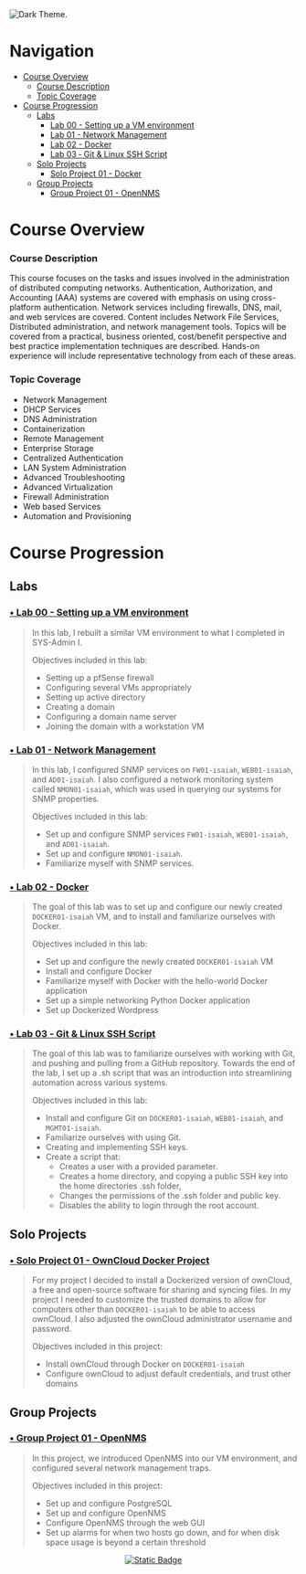 <picture>
  <source media="(prefers-color-scheme: dark)" srcset="https://github.com/Isaiah-River/SYS-265-02-SYS-Admin-II/assets/122812369/0e9d4b07-3b38-4c67-a1b8-2d53bf293ccc">
  <source media="(prefers-color-scheme: light)" srcset="
https://github.com/Isaiah-River/SYS-265-02-SYS-Admin-II/assets/122812369/86f51491-c12b-4164-89fb-c6a1ff4aa91f">
  <img alt="Dark Theme." src="
https://github.com/Isaiah-River/SYS-265-02-SYS-Admin-II/assets/122812369/86f51491-c12b-4164-89fb-c6a1ff4aa91f">
</picture>

# Navigation
* [Course Overview](https://github.com/Isaiah-River/SYS-265-02-SYS-Admin-II/wiki#course-overview)
    * [Course Description](https://github.com/Isaiah-River/SYS-265-02-SYS-Admin-II/wiki#course-description)
    * [Topic Coverage](https://github.com/Isaiah-River/SYS-265-02-SYS-Admin-II/wiki#topic-coverage)
* [Course Progression](https://github.com/Isaiah-River/SYS-265-02-SYS-Admin-II/wiki#course-progression)
    * [Labs](https://github.com/Isaiah-River/SYS-265-02-SYS-Admin-II/wiki#labs)
        * [Lab 00 - Setting up a VM environment](https://github.com/Isaiah-River/SYS-265-02-SYS-Admin-II/wiki#-lab-00---setting-up-a-vm-environment)
        * [Lab 01 - Network Management](https://github.com/Isaiah-River/SYS-265-02-SYS-Admin-II/wiki#-lab-01---network-management)
        * [Lab 02 - Docker](https://github.com/Isaiah-River/SYS-265-02-SYS-Admin-II/wiki#-lab-02---docker)
        * [Lab 03 ‐ Git & Linux SSH Script](https://github.com/Isaiah-River/SYS-265-02-SYS-Admin-II/wiki#-lab-03--git--linux-ssh-script)
    * [Solo Projects](https://github.com/Isaiah-River/SYS-265-02-SYS-Admin-II/wiki#solo-projects)
        * [Solo Project 01 - Docker](https://github.com/Isaiah-River/SYS-265-02-SYS-Admin-II/wiki#-solo-project-01---owncloud-docker-project)
    * [Group Projects](https://github.com/Isaiah-River/SYS-265-02-SYS-Admin-II/wiki#group-projects)
        * [Group Project 01 - OpenNMS](https://github.com/Isaiah-River/SYS-265-02-SYS-Admin-II/wiki#-group-project-01---opennms)

# Course Overview
### Course Description

This course focuses on the tasks and issues involved in the administration of distributed computing networks. Authentication, Authorization, and Accounting (AAA) systems are covered with emphasis on using cross-platform authentication. Network services including firewalls, DNS, mail, and web services are covered. Content includes Network File Services, Distributed administration, and network management tools. Topics will be covered from a practical, business oriented, cost/benefit perspective and best practice implementation techniques are described. Hands-on experience will include representative technology from each of these areas.

### Topic Coverage

* Network Management
* DHCP Services
* DNS Administration
* Containerization
* Remote Management
* Enterprise Storage
* Centralized Authentication
* LAN System Administration
* Advanced Troubleshooting
* Advanced Virtualization
* Firewall Administration
* Web based Services
* Automation and Provisioning

# Course Progression
## Labs
### [• Lab 00 - Setting up a VM environment](https://github.com/Isaiah-River/SYS-265-02-SYS-Admin-2/wiki/Lab-01-%E2%80%90-Setting-up-a-VM-environment)
> In this lab, I rebuilt a similar VM environment to what I completed in SYS-Admin I. 
> 
> Objectives included in this lab:
> * Setting up a pfSense firewall
> * Configuring several VMs appropriately
> * Setting up active directory
> * Creating a domain
> * Configuring a domain name server
> * Joining the domain with a workstation VM

### [• Lab 01 - Network Management](https://github.com/Isaiah-River/SYS-265-02-SYS-Admin-II/wiki/Lab-01-%E2%80%90-Network-Management)
> In this lab, I configured SNMP services on `FW01-isaiah`, `WEB01-isaiah`, and `AD01-isaiah`.  I also configured a network monitoring system called `NMON01-isaiah`, which was used in querying our systems for SNMP properties.
> 
> Objectives included in this lab:
> * Set up and configure SNMP services `FW01-isaiah`, `WEB01-isaiah`, and `AD01-isaiah`.
> * Set up and configure `NMON01-isaiah`.
> * Familiarize myself with SNMP services.

### [• Lab 02 - Docker](https://github.com/Isaiah-River/SYS-265-02-SYS-Admin-II/wiki/Lab-02-%E2%80%90-Docker)
> The goal of this lab was to set up and configure our newly created `DOCKER01-isaiah` VM, and to install and familiarize ourselves with Docker.
>
> Objectives included in this lab:
> * Set up and configure the newly created `DOCKER01-isaiah` VM
> * Install and configure Docker
> * Familiarize myself with Docker with the hello-world Docker application
> * Set up a simple networking Python Docker application
> * Set up Dockerized Wordpress

### [• Lab 03 ‐ Git & Linux SSH Script](https://github.com/Isaiah-River/SYS-265-02-SYS-Admin-II/wiki/Lab-03-%E2%80%90-Git-&-Linux-SSH-Script)
> The goal of this lab was to familiarize ourselves with working with Git, and pushing and pulling from a GitHub repository. Towards the end of the lab, I set up a .sh script that was an introduction into streamlining automation across various systems.
>
> Objectives included in this lab:
> * Install and configure Git on `DOCKER01-isaiah`, `WEB01-isaiah`, and `MGMT01-isaiah`.
> * Familiarize ourselves with using Git.
> * Creating and implementing SSH keys.
> * Create a script that:
>     * Creates a user with a provided parameter.
>     * Creates a home directory, and copying a public SSH key into the home directories .ssh folder,
>     * Changes the permissions of the .ssh folder and public key.
>     * Disables the ability to login through the root account.

## Solo Projects

### [• Solo Project 01 - OwnCloud Docker Project](https://github.com/Isaiah-River/SYS-265-02-SYS-Admin-II/wiki/Solo-Project-01-%E2%80%90-OwnCloud-Docker-Project)
> For my project I decided to install a Dockerized version of ownCloud, a free and open-source software for sharing and syncing files. In my project I needed to customize the trusted domains to allow for computers other than `DOCKER01-isaiah` to be able to access ownCloud. I also adjusted the ownCloud administrator username and password.
>
> Objectives included in this project:
> * Install  ownCloud through Docker on `DOCKER01-isaiah`
> * Configure ownCloud to adjust default credentials, and trust other domains

## Group Projects

### [• Group Project 01 - OpenNMS](https://github.com/Isaiah-River/SYS-265-02-SYS-Admin-II/wiki/Group-Project-01-%E2%80%90-OpenNMS/)
> In this project, we introduced OpenNMS into our VM environment, and configured several network management traps.
> 
> Objectives included in this project:
> * Set up and configure PostgreSQL
> * Set up and configure OpenNMS
> * Configure OpenNMS through the web GUI
> * Set up alarms for when two hosts go down, and for when disk space usage is beyond a certain threshold

<!--Back to Top button-->
<p align="center";>
<a href="#"><img alt="Static Badge" src="https://img.shields.io/badge/Back%20to%20Top%20-%20Back%20to%20Top?style=flat&color=%23555"></a>
</p>
